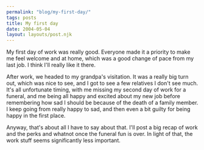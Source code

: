 ```yaml
---
permalink: "blog/my-first-day/"
tags: posts
title: My first day
date: 2004-05-04
layout: layouts/post.njk
---
```


My first day of work was really good. Everyone made it a priority to make me feel welcome and at home, which was a good change of pace from my last job. I think I'll really like it there.

After work, we headed to my grandpa's visitation. It was a really big turn out, which was nice to see, and I got to see a few relatives I don't see much. It's all unfortunate timing, with me missing my second day of work for a funeral, and me being all happy and excited about my new job before remembering how sad I should be because of the death of a family member. I keep going from really happy to sad, and then even a bit guilty for being happy in the first place. 

Anyway, that's about all I have to say about that. I'll post a big recap of work and the perks and whatnot once the funeral fun is over. In light of that, the work stuff seems significantly less important.